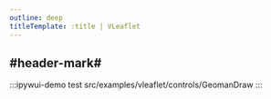 ```yaml
---
outline: deep
titleTemplate: :title | VLeaflet
---
```


## #header-mark#
:::ipywui-demo test
src/examples/vleaflet/controls/GeomanDraw
::: 
